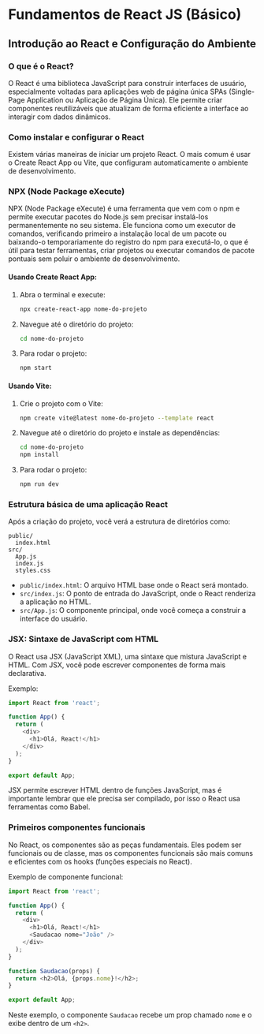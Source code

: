 # Fundamentos de React JS (Básico)

## Introdução ao React e Configuração do Ambiente

### O que é o React?
O React é uma biblioteca JavaScript para construir interfaces de usuário, especialmente voltadas para aplicações web de página única SPAs (Single-Page Application ou Aplicação de Página Única). Ele permite criar componentes reutilizáveis que atualizam de forma eficiente a interface ao interagir com dados dinâmicos.

### Como instalar e configurar o React
Existem várias maneiras de iniciar um projeto React. O mais comum é usar o Create React App ou Vite, que configuram automaticamente o ambiente de desenvolvimento.

### NPX (Node Package eXecute)
NPX (Node Package eXecute) é uma ferramenta que vem com o npm e permite executar pacotes do Node.js sem precisar instalá-los permanentemente no seu sistema. Ele funciona como um executor de comandos, verificando primeiro a instalação local de um pacote ou baixando-o temporariamente do registro do npm para executá-lo, o que é útil para testar ferramentas, criar projetos ou executar comandos de pacote pontuais sem poluir o ambiente de desenvolvimento.

#### Usando Create React App:
1. Abra o terminal e execute:
    ```bash
    npx create-react-app nome-do-projeto
    ```
2. Navegue até o diretório do projeto:
    ```bash
    cd nome-do-projeto
    ```
3. Para rodar o projeto:
    ```bash
    npm start
    ```

#### Usando Vite:
1. Crie o projeto com o Vite:
    ```bash
    npm create vite@latest nome-do-projeto --template react
    ```
2. Navegue até o diretório do projeto e instale as dependências:
    ```bash
    cd nome-do-projeto
    npm install
    ```
3. Para rodar o projeto:
    ```bash
    npm run dev
    ```

### Estrutura básica de uma aplicação React
Após a criação do projeto, você verá a estrutura de diretórios como:

```
public/
  index.html
src/
  App.js
  index.js
  styles.css
```

- `public/index.html`: O arquivo HTML base onde o React será montado.
- `src/index.js`: O ponto de entrada do JavaScript, onde o React renderiza a aplicação no HTML.
- `src/App.js`: O componente principal, onde você começa a construir a interface do usuário.

### JSX: Sintaxe de JavaScript com HTML
O React usa JSX (JavaScript XML), uma sintaxe que mistura JavaScript e HTML. Com JSX, você pode escrever componentes de forma mais declarativa.

Exemplo:
```javascript
import React from 'react';

function App() {
  return (
    <div>
      <h1>Olá, React!</h1>
    </div>
  );
}

export default App;
```
JSX permite escrever HTML dentro de funções JavaScript, mas é importante lembrar que ele precisa ser compilado, por isso o React usa ferramentas como Babel.

### Primeiros componentes funcionais
No React, os componentes são as peças fundamentais. Eles podem ser funcionais ou de classe, mas os componentes funcionais são mais comuns e eficientes com os hooks (funções especiais no React).

Exemplo de componente funcional:
```javascript
import React from 'react';

function App() {
  return (
    <div>
      <h1>Olá, React!</h1>
      <Saudacao nome="João" />
    </div>
  );
}

function Saudacao(props) {
  return <h2>Olá, {props.nome}!</h2>;
}

export default App;
```
Neste exemplo, o componente `Saudacao` recebe um prop chamado `nome` e o exibe dentro de um `<h2>`.
